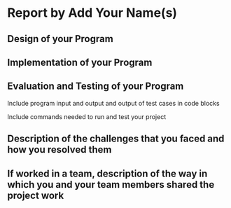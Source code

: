 # Report by Add Your Name(s)

## Design of your Program

## Implementation of your Program

## Evaluation and Testing of your Program

Include program input and output and output of test cases in code blocks

Include commands needed to run and test your project

## Description of the challenges that you faced and how you resolved them

## If worked in a team, description of the way in which you and your team members shared the project work

